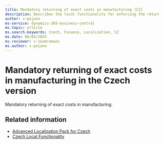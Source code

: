 ```yaml
---
title: Mandatory returning of exact costs in manufacturing [CZ]
description: Describes the local functionality for enforcing the return of exact manufacturing costs in the Czech version of Business Central.
author: v-pejano
ms-service: dynamics-365-business-central
ms.topic: article
ms.search.keywords: Czech, Finance, Localization, CZ
ms.date: 06/03/2025
ms.reviewer: v-soumramani
ms.author: v-pejano
---
```


# Mandatory returning of exact costs in manufacturing in the Czech version

Mandatory returning of exact costs in manufacturing.

## Related information

- [Advanced Localization Pack for Czech](ui-extensions-advanced-localization-pack-cz.md)  
- [Czech Local Functionality](czech-local-functionality.md)  
